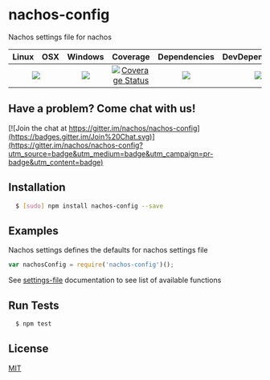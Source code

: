 # nachos-config

Nachos settings file for nachos

<table>
  <thead>
    <tr>
      <th>Linux</th>
      <th>OSX</th>
      <th>Windows</th>
      <th>Coverage</th>
      <th>Dependencies</th>
      <th>DevDependencies</th>
    </tr>
  </thead>
  <tbody>
    <tr>
      <td colspan="2" align="center">
        <a href="https://travis-ci.org/nachos/nachos-config"><img src="https://img.shields.io/travis/nachos/nachos-config.svg?style=flat-square"></a>
      </td>
      <td align="center">
        <a href="https://ci.appveyor.com/project/noamokman/nachos-config"><img src="https://img.shields.io/appveyor/ci/nachos/nachos-config.svg?style=flat-square"></a>
      </td>
      <td align="center">
<a href='https://coveralls.io/r/nachos/nachos-config'><img src='https://img.shields.io/coveralls/nachos/nachos-config.svg?style=flat-square' alt='Coverage Status' /></a>
      </td>
      <td align="center">
        <a href="https://david-dm.org/nachos/nachos-config"><img src="https://img.shields.io/david/nachos/nachos-config.svg?style=flat-square"></a>
      </td>
      <td align="center">
        <a href="https://david-dm.org/nachos/nachos-config#info=devDependencies"><img src="https://img.shields.io/david/dev/nachos/nachos-config.svg?style=flat-square"/></a>
      </td>
    </tr>
  </tbody>
</table>

## Have a problem? Come chat with us!
[![Join the chat at https://gitter.im/nachos/nachos-config](https://badges.gitter.im/Join%20Chat.svg)](https://gitter.im/nachos/nachos-config?utm_source=badge&utm_medium=badge&utm_campaign=pr-badge&utm_content=badge)

## Installation
``` bash
  $ [sudo] npm install nachos-config --save
```

## Examples
Nachos settings defines the defaults for nachos settings file

``` js
var nachosConfig = require('nachos-config')();
```

See [settings-file](https://github.com/nachos/settings-file) documentation to see list of available functions

## Run Tests
``` bash
  $ npm test
```

## License

[MIT](LICENSE)
